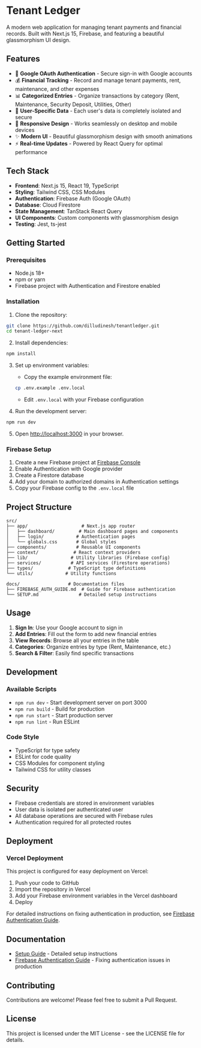 # Tenant Ledger

A modern web application for managing tenant payments and financial records. Built with Next.js 15, Firebase, and featuring a beautiful glassmorphism UI design.

## Features

- 🔐 **Google OAuth Authentication** - Secure sign-in with Google accounts
- 💰 **Financial Tracking** - Record and manage tenant payments, rent, maintenance, and other expenses
- 📊 **Categorized Entries** - Organize transactions by category (Rent, Maintenance, Security Deposit, Utilities, Other)
- 👤 **User-Specific Data** - Each user's data is completely isolated and secure
- 📱 **Responsive Design** - Works seamlessly on desktop and mobile devices
- ✨ **Modern UI** - Beautiful glassmorphism design with smooth animations
- ⚡ **Real-time Updates** - Powered by React Query for optimal performance

## Tech Stack

- **Frontend**: Next.js 15, React 19, TypeScript
- **Styling**: Tailwind CSS, CSS Modules
- **Authentication**: Firebase Auth (Google OAuth)
- **Database**: Cloud Firestore
- **State Management**: TanStack React Query
- **UI Components**: Custom components with glassmorphism design
- **Testing**: Jest, ts-jest

## Getting Started

### Prerequisites

- Node.js 18+
- npm or yarn
- Firebase project with Authentication and Firestore enabled

### Installation

1. Clone the repository:
```bash
git clone https://github.com/dilludinesh/tenantledger.git
cd tenant-ledger-next
```

2. Install dependencies:
```bash
npm install
```

3. Set up environment variables:
   - Copy the example environment file:
   ```bash
   cp .env.example .env.local
   ```
   - Edit `.env.local` with your Firebase configuration

4. Run the development server:
```bash
npm run dev
```

5. Open [http://localhost:3000](http://localhost:3000) in your browser.

### Firebase Setup

1. Create a new Firebase project at [Firebase Console](https://console.firebase.google.com/)
2. Enable Authentication with Google provider
3. Create a Firestore database
4. Add your domain to authorized domains in Authentication settings
5. Copy your Firebase config to the `.env.local` file

## Project Structure

```
src/
├── app/                    # Next.js app router
│   ├── dashboard/         # Main dashboard pages and components
│   ├── login/            # Authentication pages
│   └── globals.css       # Global styles
├── components/           # Reusable UI components
├── context/             # React context providers
├── lib/                # Utility libraries (Firebase config)
├── services/           # API services (Firestore operations)
├── types/             # TypeScript type definitions
└── utils/            # Utility functions

docs/                  # Documentation files
├── FIREBASE_AUTH_GUIDE.md  # Guide for Firebase authentication
└── SETUP.md               # Detailed setup instructions
```

## Usage

1. **Sign In**: Use your Google account to sign in
2. **Add Entries**: Fill out the form to add new financial entries
3. **View Records**: Browse all your entries in the table
4. **Categories**: Organize entries by type (Rent, Maintenance, etc.)
5. **Search & Filter**: Easily find specific transactions

## Development

### Available Scripts

- `npm run dev` - Start development server on port 3000
- `npm run build` - Build for production
- `npm run start` - Start production server
- `npm run lint` - Run ESLint

### Code Style

- TypeScript for type safety
- ESLint for code quality
- CSS Modules for component styling
- Tailwind CSS for utility classes

## Security

- Firebase credentials are stored in environment variables
- User data is isolated per authenticated user
- All database operations are secured with Firebase rules
- Authentication required for all protected routes

## Deployment

### Vercel Deployment

This project is configured for easy deployment on Vercel:

1. Push your code to GitHub
2. Import the repository in Vercel
3. Add your Firebase environment variables in the Vercel dashboard
4. Deploy

For detailed instructions on fixing authentication in production, see [Firebase Authentication Guide](docs/FIREBASE_AUTH_GUIDE.md).

## Documentation

- [Setup Guide](docs/SETUP.md) - Detailed setup instructions
- [Firebase Authentication Guide](docs/FIREBASE_AUTH_GUIDE.md) - Fixing authentication issues in production

## Contributing

Contributions are welcome! Please feel free to submit a Pull Request.

## License

This project is licensed under the MIT License - see the LICENSE file for details.